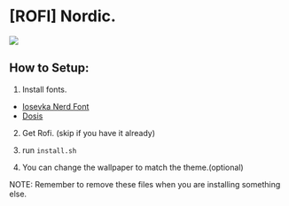 # [ROFI] Nordic.

![](https://i.imgur.com/u13BhvN.png)

## How to Setup:
1. Install fonts.
- [Iosevka Nerd Font](https://github.com/ryanoasis/nerd-fonts/releases)
- [Dosis](https://fonts.google.com/specimen/Dosis?query=Dosis)

2. Get Rofi. (skip if you have it already)

3. run ``install.sh``

4. You can change the wallpaper to match the theme.(optional)

NOTE: Remember to remove these files when you are installing something else.
